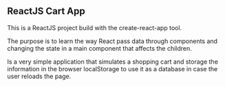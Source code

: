 ## ReactJS Cart App

This is a ReactJS project build with the create-react-app tool.

The purpose is to learn the way React pass data through components and changing the state in a main component that affects the children.

Is a very simple application that simulates a shopping cart and storage the information in the browser localStorage to use it as a database in case the user reloads the page.


